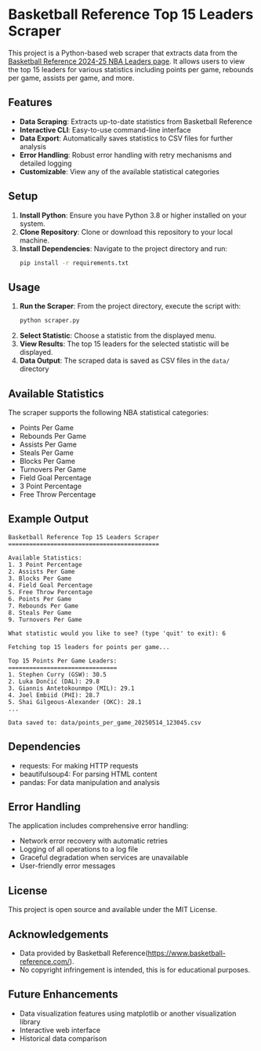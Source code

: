 # Basketball Reference Top 15 Leaders Scraper

This project is a Python-based web scraper that extracts data from the [Basketball Reference 2024-25 NBA Leaders page](https://www.basketball-reference.com/leagues/NBA_2025_leaders.html). It allows users to view the top 15 leaders for various statistics including points per game, rebounds per game, assists per game, and more.

## Features

- **Data Scraping**: Extracts up-to-date statistics from Basketball Reference
- **Interactive CLI**: Easy-to-use command-line interface
- **Data Export**: Automatically saves statistics to CSV files for further analysis
- **Error Handling**: Robust error handling with retry mechanisms and detailed logging
- **Customizable**: View any of the available statistical categories

## Setup

1. **Install Python**: Ensure you have Python 3.8 or higher installed on your system.
2. **Clone Repository**: Clone or download this repository to your local machine.
3. **Install Dependencies**: Navigate to the project directory and run:
   ```bash
   pip install -r requirements.txt
   ```

## Usage

1. **Run the Scraper**: From the project directory, execute the script with:
   ```bash
   python scraper.py
   ```
2. **Select Statistic**: Choose a statistic from the displayed menu.
3. **View Results**: The top 15 leaders for the selected statistic will be displayed.
4. **Data Output**: The scraped data is saved as CSV files in the `data/` directory

## Available Statistics

The scraper supports the following NBA statistical categories:

- Points Per Game
- Rebounds Per Game
- Assists Per Game
- Steals Per Game
- Blocks Per Game
- Turnovers Per Game
- Field Goal Percentage
- 3 Point Percentage
- Free Throw Percentage

## Example Output

```
Basketball Reference Top 15 Leaders Scraper
===========================================

Available Statistics:
1. 3 Point Percentage
2. Assists Per Game
3. Blocks Per Game
4. Field Goal Percentage
5. Free Throw Percentage
6. Points Per Game
7. Rebounds Per Game
8. Steals Per Game
9. Turnovers Per Game

What statistic would you like to see? (type 'quit' to exit): 6

Fetching top 15 leaders for points per game...

Top 15 Points Per Game Leaders:
===============================
1. Stephen Curry (GSW): 30.5
2. Luka Dončić (DAL): 29.8
3. Giannis Antetokounmpo (MIL): 29.1
4. Joel Embiid (PHI): 28.7
5. Shai Gilgeous-Alexander (OKC): 28.1
...

Data saved to: data/points_per_game_20250514_123045.csv
```

## Dependencies

- requests: For making HTTP requests
- beautifulsoup4: For parsing HTML content
- pandas: For data manipulation and analysis

## Error Handling

The application includes comprehensive error handling:
- Network error recovery with automatic retries
- Logging of all operations to a log file
- Graceful degradation when services are unavailable
- User-friendly error messages

## License

This project is open source and available under the MIT License.

## Acknowledgements
- Data provided by Basketball Reference(https://www.basketball-reference.com/). 
- No copyright infringement is intended, this is for educational purposes.

## Future Enhancements

- Data visualization features using matplotlib or another visualization library
- Interactive web interface
- Historical data comparison 
